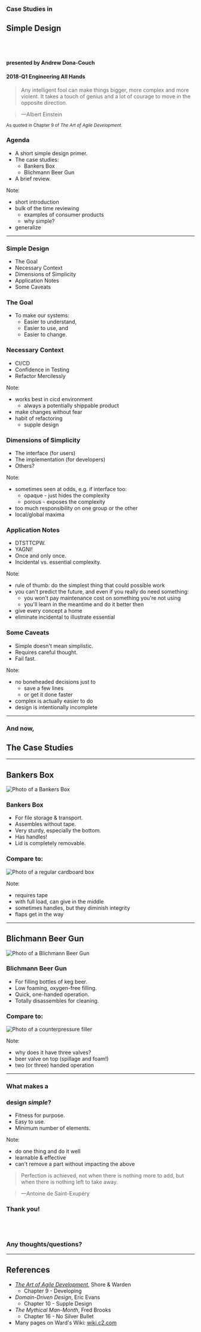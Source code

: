 ### Case Studies in
## Simple Design

<br /><br />

#### presented by Andrew Dona-Couch
#### 2018-Q1 Engineering All Hands



> Any intelligent fool can make things bigger, more complex and more violent. It takes a touch of genius and a lot of courage to move in the opposite direction.

>   —Albert Einstein

<small>As quoted in Chapter 9 of _The Art of Agile Development_.</small>



### Agenda

- A short simple design primer.
- The case studies:
  - Bankers Box
  - Blichmann Beer Gun
- A brief review.

Note:
- short introduction
- bulk of the time reviewing
  - examples of consumer products
  - why simple?
- generalize


---


### Simple Design

- The Goal
- Necessary Context
- Dimensions of Simplicity
- Application Notes
- Some Caveats



### The Goal

- To make our systems:
  - Easier to understand,
  - Easier to use, and
  - Easier to change.



### Necessary Context

- CI/CD
- Confidence in Testing
- Refactor Mercilessly

Note:
- works best in cicd environment
  - always a potentially shippable product
- make changes without fear
- habit of refactoring
  - supple design



### Dimensions of Simplicity

- The interface (for users)
- The implementation (for developers)
- Others?

Note:
- sometimes seen at odds, e.g. if interface too:
  - opaque - just hides the complexity
  - porous - exposes the complexity
- too much responsibility on one group or the other
- local/global maxima



### Application Notes

- DTSTTCPW.
- YAGNI!
- Once and only once.
- Incidental vs. essential complexity.

Note:
- rule of thumb: do the simplest thing that could possible work
- you can't predict the future, and even if you really do need something:
  - you won't pay maintenance cost on something you're not using
  - you'll learn in the meantime and do it better then
- give every concept a home
- eliminate incidental to illustrate essential



### Some Caveats

- Simple doesn't mean simplistic.
- Requires careful thought.
- Fail fast.

Note:
- no boneheaded decisions just to
  - save a few lines
  - or get it done faster
- complex is actually easier to do
- design is intentionally incomplete 


---


### And now,

## The Case Studies


---


## Bankers Box

![Photo of a Bankers Box](images/bankers-box.jpg)



### Bankers Box

- For file storage & transport.
- Assembles without tape.
- Very sturdy, especially the bottom.
- Has handles!
- Lid is completely removable.



### Compare to:

![Photo of a regular cardboard box](images/cardboard-box.jpg)

Note:
- requires tape
- with full load, can give in the middle
- sometimes handles, but they diminish integrity
- flaps get in the way


---


## Blichmann Beer Gun

![Photo of a Blichmann Beer Gun](images/beer-gun.jpg)



### Blichmann Beer Gun

- For filling bottles of keg beer.
- Low foaming, oxygen-free filling.
- Quick, one-handed operation.
- Totally disassembles for cleaning.



### Compare to:

![Photo of a counterpressure filler](images/counterpressure-filler.jpg)

Note:
- why does it have three valves?
- beer valve on top (spillage and foam!)
- two (or three) handed operation


---


### What makes a
### design _simple_?



- Fitness for purpose.
- Easy to use.
- Minimum number of elements.

Note:
- do one thing and do it well
- learnable & effective
- can't remove a part without impacting the above



> Perfection is achieved, not when there is nothing more to add, but when there is nothing left to take away.

>   —Antoine de Saint-Exupéry



### Thank you!

<br /><br />

### Any thoughts/questions?


---


## References

- [_The Art of Agile Development_](http://www.jamesshore.com/Agile-Book/), Shore & Warden
  - Chapter 9 - Developing
- _Domain-Driven Design_, Eric Evans
  - Chapter 10 - Supple Design
- _The Mythical Man-Month_, Fred Brooks
  - Chapter 16 - No Silver Bullet
- Many pages on Ward's Wiki: [wiki.c2.com](http://wiki.c2.com)
